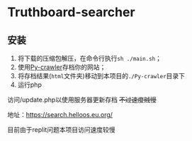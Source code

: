 # Truthboard-searcher

## 安装
1. 将下载的压缩包解压，在命令行执行`sh ./main.sh`；
2. 使用[Py-crawler](https://github.com/HelloOSMe/Py-crawler)存档你的网站；
3. 将存档结果(`html`文件夹)移动到本项目的`./Py-crawler`目录下
4. 运行php

访问/update.php以使用服务器更新存档 ~~不过速度贼慢~~


地址：https://search.helloos.eu.org/

目前由于replit问题本项目访问速度较慢
